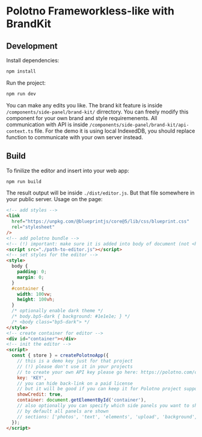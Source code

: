 # Polotno Frameworkless-like with BrandKit

## Development

Install dependencies:

```bash
npm install
```

Run the project:

```bash
npm run dev
```

You can make any edits you like. The brand kit feature is inside `/components/side-panel/brand-kit/` dirrectory.
You can freely modify this component for your own brand and style requiremenents.
All communication with API is inside `/components/side-panel/brand-kit/api-context.ts` file.
For the demo it is using local IndexedDB, you should replace function to communicate with your own server instead.

## Build

To finilize the editor and insert into your web app:

```bash
npm run build
```

The result output will be inside `./dist/editor.js`. But that file somewhere in your public server. Usage on the page:

```html
<!-- add styles -->
<link
  href="https://unpkg.com/@blueprintjs/core@5/lib/css/blueprint.css"
  rel="stylesheet"
/>
<!-- add polotno bundle -->
<!-- (!) important: make sure it is added into body of document (not <head>) -->
<script src="./path-to-editor.js"></script>
<!-- set styles for the editor -->
<style>
  body {
    padding: 0;
    margin: 0;
  }
  #container {
    width: 100vw;
    height: 100vh;
  }
  /* optionally enable dark theme */
  /* body.bp5-dark { background: #1e1e1e; } */
  /* <body class="bp5-dark"> */
</style>
<!-- create container for editor -->
<div id="container"></div>
<!-- init the editor -->
<script>
  const { store } = createPolotnoApp({
    // this is a demo key just for that project
    // (!) please don't use it in your projects
    // to create your own API key please go here: https://polotno.com/cabinet
    key: 'KEY',
    // you can hide back-link on a paid license
    // but it will be good if you can keep it for Polotno project support
    showCredit: true,
    container: document.getElementById('container'),
    // also optionally you can specify which side panels you want to show
    // by default all panels are shown
    // sections: ['photos', 'text', 'elements', 'upload', 'background', 'layers']
  });
</script>
```

